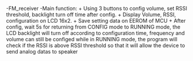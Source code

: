 -FM_receiver
  -Main function:
    + Using 3 buttons to config volume, set RSSI threshold, backlight turn off time after config.
    + Display Volume, RSSI, configuration on LCD 16x2.
    + Save setting data on EEROM of MCU
    + After config, wait 5s for returning from CONFIG mode to RUNNING mode, the LCD backlight will turn off according to configuration time, frequency and volume can still be configed while in RUNNING mode, the program will check if the RSSI is above RSSI threshold so that it will allow the device to send analog datas to speaker
